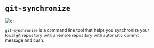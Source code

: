 # `git-synchronize` #

![ci](https://github.com/Alimektor/git-synchronize/actions/workflows/ci.yml/badge.svg)

`git-synchronize` is a command line tool that helps you synchronize your local git repository with a remote repository with automatic commit message and push.
